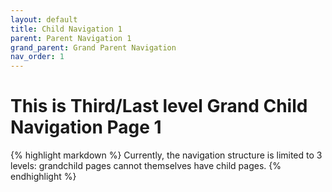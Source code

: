 ```yaml
---
layout: default
title: Child Navigation 1
parent: Parent Navigation 1
grand_parent: Grand Parent Navigation
nav_order: 1
---
```


# This is Third/Last level Grand Child Navigation Page 1 #

{% highlight markdown %}
Currently, the navigation structure is limited to 3 levels: grandchild pages cannot themselves have child pages.
{% endhighlight %}